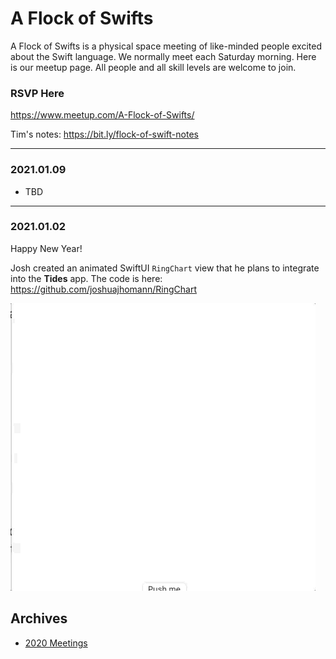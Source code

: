 # A Flock of Swifts 

A Flock of Swifts is a physical space meeting of like-minded people excited about the Swift language.  We normally meet each Saturday morning.  Here is our meetup page.  All people and all skill levels are welcome to join.  

### RSVP Here

https://www.meetup.com/A-Flock-of-Swifts/

Tim's notes: https://bit.ly/flock-of-swift-notes

---

### 2021.01.09

- TBD

---

### 2021.01.02

Happy New Year!

Josh created an animated SwiftUI `RingChart` view that he plans to integrate into the **Tides** app.  The code is here: https://github.com/joshuajhomann/RingChart

![RingChart](resources/ringchart.gif)

## Archives

- [2020 Meetings](2020/README.md)
